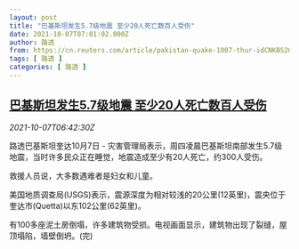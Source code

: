 ```yaml
---
layout: post
title: "巴基斯坦发生5.7级地震 至少20人死亡数百人受伤"
date: 2021-10-07T07:01:02.000Z
author: 路透
from: https://cn.reuters.com/article/pakistan-quake-1007-thur-idCNKBS2GX0GF
tags: [ 路透 ]
categories: [ 路透 ]
---
```

<!--1633590062000-->
[巴基斯坦发生5.7级地震 至少20人死亡数百人受伤](https://cn.reuters.com/article/pakistan-quake-1007-thur-idCNKBS2GX0GF)
------

<div>
<div><i>2021-10-07T06:42:30Z</i></div><p>路透巴基斯坦奎达10月7日 - 灾害管理局表示，周四凌晨巴基斯坦南部发生5.7级地震，当时许多民众正在睡觉，地震造成至少有20人死亡，约300人受伤。</p><p>救援人员说，大多数遇难者是妇女和儿童。</p><p>美国地质调查局(USGS)表示，震源深度为相对较浅的20公里(12英里)，震央位于奎达市(Quetta)以东102公里(62英里)。</p><p>有100多座泥土房倒塌，许多建筑物受损。电视画面显示，建筑物出现了裂缝，屋顶塌陷，墙壁倒坍。(完)</p>
</div>
